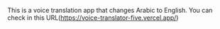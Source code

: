 This is a voice translation app that changes Arabic to English.
You can check in this URL(https://voice-translator-five.vercel.app/)
